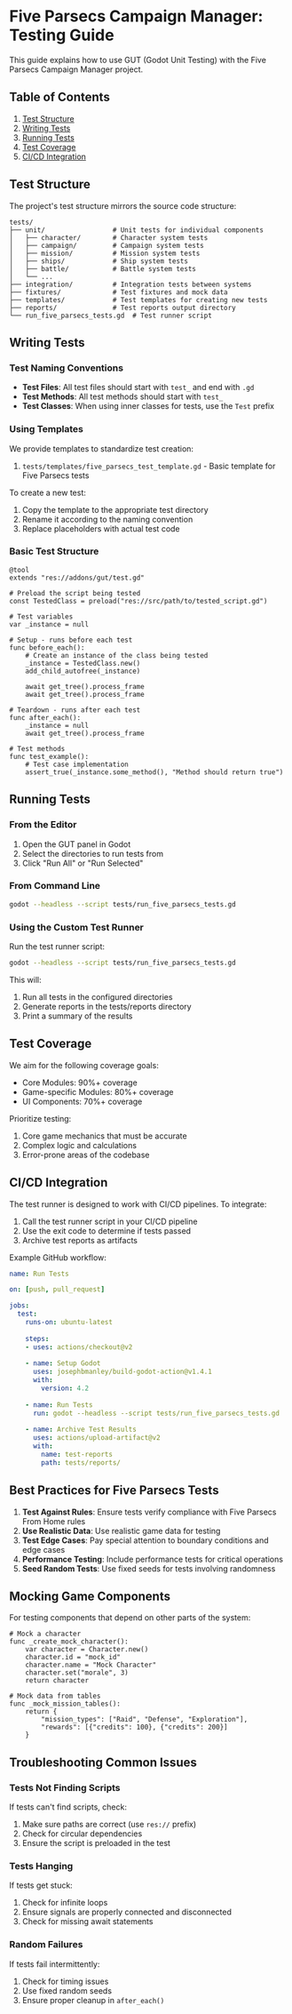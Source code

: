 # Five Parsecs Campaign Manager: Testing Guide

This guide explains how to use GUT (Godot Unit Testing) with the Five Parsecs Campaign Manager project.

## Table of Contents

1. [Test Structure](#test-structure)
2. [Writing Tests](#writing-tests)
3. [Running Tests](#running-tests)
4. [Test Coverage](#test-coverage)
5. [CI/CD Integration](#cicd-integration)

## Test Structure

The project's test structure mirrors the source code structure:

```
tests/
├── unit/                 # Unit tests for individual components
│   ├── character/        # Character system tests
│   ├── campaign/         # Campaign system tests
│   ├── mission/          # Mission system tests
│   ├── ships/            # Ship system tests
│   ├── battle/           # Battle system tests
│   └── ...
├── integration/          # Integration tests between systems
├── fixtures/             # Test fixtures and mock data
├── templates/            # Test templates for creating new tests
├── reports/              # Test reports output directory
└── run_five_parsecs_tests.gd  # Test runner script
```

## Writing Tests

### Test Naming Conventions

- **Test Files**: All test files should start with `test_` and end with `.gd`
- **Test Methods**: All test methods should start with `test_`
- **Test Classes**: When using inner classes for tests, use the `Test` prefix

### Using Templates

We provide templates to standardize test creation:

1. `tests/templates/five_parsecs_test_template.gd` - Basic template for Five Parsecs tests

To create a new test:

1. Copy the template to the appropriate test directory
2. Rename it according to the naming convention
3. Replace placeholders with actual test code

### Basic Test Structure

```gdscript
@tool
extends "res://addons/gut/test.gd"

# Preload the script being tested
const TestedClass = preload("res://src/path/to/tested_script.gd")

# Test variables
var _instance = null

# Setup - runs before each test
func before_each():
    # Create an instance of the class being tested
    _instance = TestedClass.new()
    add_child_autofree(_instance)
    
    await get_tree().process_frame
    await get_tree().process_frame

# Teardown - runs after each test
func after_each():
    _instance = null
    await get_tree().process_frame

# Test methods
func test_example():
    # Test case implementation
    assert_true(_instance.some_method(), "Method should return true")
```

## Running Tests

### From the Editor

1. Open the GUT panel in Godot
2. Select the directories to run tests from
3. Click "Run All" or "Run Selected"

### From Command Line

```bash
godot --headless --script tests/run_five_parsecs_tests.gd
```

### Using the Custom Test Runner

Run the test runner script:

```bash
godot --headless --script tests/run_five_parsecs_tests.gd
```

This will:
1. Run all tests in the configured directories
2. Generate reports in the tests/reports directory
3. Print a summary of the results

## Test Coverage

We aim for the following coverage goals:

- Core Modules: 90%+ coverage
- Game-specific Modules: 80%+ coverage
- UI Components: 70%+ coverage

Prioritize testing:
1. Core game mechanics that must be accurate
2. Complex logic and calculations
3. Error-prone areas of the codebase

## CI/CD Integration

The test runner is designed to work with CI/CD pipelines. To integrate:

1. Call the test runner script in your CI/CD pipeline
2. Use the exit code to determine if tests passed
3. Archive test reports as artifacts

Example GitHub workflow:

```yaml
name: Run Tests

on: [push, pull_request]

jobs:
  test:
    runs-on: ubuntu-latest
    
    steps:
    - uses: actions/checkout@v2
    
    - name: Setup Godot
      uses: josephbmanley/build-godot-action@v1.4.1
      with:
        version: 4.2
        
    - name: Run Tests
      run: godot --headless --script tests/run_five_parsecs_tests.gd
      
    - name: Archive Test Results
      uses: actions/upload-artifact@v2
      with:
        name: test-reports
        path: tests/reports/
```

## Best Practices for Five Parsecs Tests

1. **Test Against Rules**: Ensure tests verify compliance with Five Parsecs From Home rules
2. **Use Realistic Data**: Use realistic game data for testing
3. **Test Edge Cases**: Pay special attention to boundary conditions and edge cases
4. **Performance Testing**: Include performance tests for critical operations
5. **Seed Random Tests**: Use fixed seeds for tests involving randomness

## Mocking Game Components

For testing components that depend on other parts of the system:

```gdscript
# Mock a character
func _create_mock_character():
    var character = Character.new()
    character.id = "mock_id"
    character.name = "Mock Character"
    character.set("morale", 3)
    return character

# Mock data from tables
func _mock_mission_tables():
    return {
        "mission_types": ["Raid", "Defense", "Exploration"],
        "rewards": [{"credits": 100}, {"credits": 200}]
    }
```

## Troubleshooting Common Issues

### Tests Not Finding Scripts

If tests can't find scripts, check:
1. Make sure paths are correct (use `res://` prefix)
2. Check for circular dependencies
3. Ensure the script is preloaded in the test

### Tests Hanging

If tests get stuck:
1. Check for infinite loops
2. Ensure signals are properly connected and disconnected
3. Check for missing await statements

### Random Failures

If tests fail intermittently:
1. Check for timing issues
2. Use fixed random seeds
3. Ensure proper cleanup in `after_each()` 